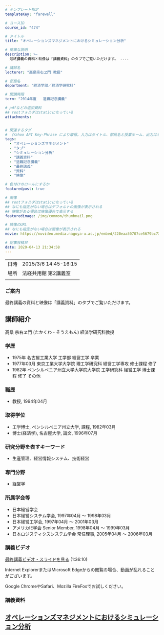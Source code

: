 ```yaml
---
# テンプレート指定
templateKey: "farewell"

# コースID
course_id: "474"

# タイトル
title: "オペレーションズマネジメントにおけるシミュレーション分析"

# 簡単な説明
description: >-
  最終講義の資料と映像は「講義資料」のタブでご覧いただけます。 ....

# 講師名
lecturer: "高桑宗右ヱ門 教授"

# 部局名
department: "経済学部／経済学研究科"

# 開講時限
term: "2014年度	退職記念講義"

# pdfなどの追加資料
## rootフォルダはstaticになっている
attachments:


# 関連するタグ
# （Yahoo API Key-Phrase により取得。入力はタイトル、部局名と授業ホーム、出力はキーフレーズ（tags））
tags:
  - "オペレーションズマネジメント"
  - "タブ"
  - "シミュレーション分析"
  - "講義資料"
  - "退職記念講義"
  - "最終講義"
  - "資料"
  - "映像"

# 色付けのロールにするか
featuredpost: true

# 画像
## rootフォルダはstaticになっている
## なにも指定がない場合はデフォルトの画像が表示される
## 映像がある場合は映像優先で表示する
featuredimage: /img/common/thumbnail.png

# 映像のURL
## なにも指定がない場合は画像が表示される
movie: https://nuvideo.media.nagoya-u.ac.jp/embed/220eaa30707ce5679bc733075bbdea15aa612da4

# 記事投稿日
date: 2020-04-13 21:34:58
---
```


|   |   |
|---|---|
| 日時 | 2015/3/6  14:45-16:15 |
| 場所 | 法経共用館 第2講義室 |
|   |   |


### ご案内

最終講義の資料と映像は「講義資料」のタブでご覧いただけます。


## 講師紹介

高桑 宗右ヱ門 (たかくわ・そうえもん) 経済学研究科教授

### 学歴

* 1975年 名古屋工業大学 工学部 経営工学 卒業
* 1977年03月 東京工業大学大学院 理工学研究科 経営工学専攻 修士課程 修了
* 1982年 ペンシルベニア州立大学大学院大学院 工学研究科 経営工学 博士課程 修了 その他

### 職歴

* 教授, 1994年04月

### 取得学位

* 工学博士, ペンシルベニア州立大学, 課程, 1982年03月
* 博士(経済学), 名古屋大学, 論文, 1996年07月

### 研究分野を表すキーワード

* 生産管理、経営情報システム、技術経営

### 専門分野

* 経営学

### 所属学会等

* 日本経営学会
* 日本経営システム学会, 1997年04月 ～ 1998年03月
* 日本経営工学会, 1997年04月 ～ 2001年03月
* アメリカIE学会 Senior Member, 1998年04月 ～ 1999年03月
* 日本ロジスティクスシステム学会 常任理事, 2005年04月 ～ 2006年03月


### 講義ビデオ

[最終講義ビデオ・スライドを見る](https://nuvideo.media.nagoya-u.ac.jp/embed/220eaa30707ce5679bc733075bbdea15aa612da4) (1:36:10)


Internet ExplorerまたはMicrosoft Edgeからの閲覧の場合、動画が乱れることがございます。

Google ChromeやSafari、Mozilla FireFoxでお試しください。

### 講義資料

[オペレーションズマネジメントにおけるシミュレーション分析](https://ocw.nagoya-u.jp/files/474/Takakuwasensei.pdf) 
-----